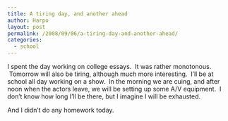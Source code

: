 ```yaml
---
title: A tiring day, and another ahead
author: Harpo
layout: post
permalink: /2008/09/06/a-tiring-day-and-another-ahead/
categories:
  - school
---
```

I spent the day working on college essays.  It was rather monotonous.  Tomorrow will also be tiring, although much more interesting.  I&#8217;ll be at school all day working on a show.  In the morning we are cuing, and after noon when the actors leave, we will be setting up some A/V equipment.  I don&#8217;t know how long I&#8217;ll be there, but I imagine I will be exhausted.

And I didn&#8217;t do any homework today.